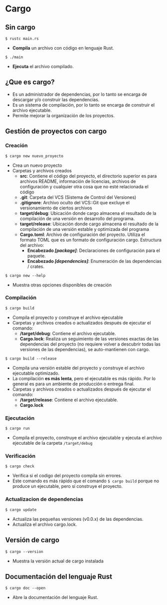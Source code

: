 # Cargo
## Sin cargo
```
$ rustc main.rs
```
- **Compila** un archivo con código en lenguaje Rust.

```
$ ./main
```
- **Ejecuta** el archivo compilado.
## ¿Que es cargo?
- Es un administrador de dependencias, por lo tanto se encarga de descargar y/o construir las dependencias.
- Es un sistema de compilación, por lo tanto se encarga de construir el archivo ejecutable.
- Permite mejorar la organización de los proyectos.
## Gestión de proyectos con cargo
### Creación
```
$ cargo new nuevo_proyecto
```
- Crea un nuevo proyecto
- Carpetas y archivos creados
  - **src**: Contiene el código del proyecto, el directorio superior es para archivos README, información de licencias, archivos de configuración y cualquier otra cosa que no esté relacionada el código
  - **.git**: Carpeta del VCS (Sistema de Control del Versiones)
  - **.gitignore**: Archivo oculto del VCS::Git que excluye el versionamiento de ciertos archivos
  - **target/debug**: Ubicación donde cargo almacena el resultado de la compilación de una versión en desarrollo del programa. 
  - **target/release**: Ubicación donde cargo almacena el resultado de la compilación de una versión estable y optimizada del programa
  - **Cargo.toml**: Archivo de configuración del proyecto. Utiliza el formato TOML que es un formato de configuración cargo. Estructura del archivo:
    - **Encabezado *[package]***: Declaraciones de configuración para el paquete.
    - **Encabezado *[dependencies]***: Enumeración de las dependencias / crates.
```
$ cargo new --help
```
- Muestra otras opciones disponibles de creación
### Compilación
```
$ cargo build
```
- Compila el proyecto y construye el archivo ejecutable
- Carpetas y archivos creados o actualizados después de ejecutar el comando:
  - **/target/debug**: Contiene el archivo ejecutable.
  - **Cargo.lock**: Realiza un seguimiento de las versiones exactas de las dependencias del proyecto (no requiere volver a descubrir todas las versiones de las dependencias), se auto-mantienen con cargo.
```
$ cargo build --release
```
- Compila una versión estable del proyecto y construye el archivo ejecutable optimizado.
- La compilación **es más lenta**, pero el ejecutable es más rápido. Por lo general es para un ambiente de producción o entrega final. 
- Carpetas y archivos creados o actualizados después de ejecutar el comando:
  - **/target/release**: Contiene el archivo ejecutable.
  - **Cargo.lock**
### Ejecutación
```
$ cargo run
```
- Compila el proyecto, construye el archivo ejecutable y ejecuta el archivo ejecutable de la carpeta `/target/debug`
### Verificación
```
$ cargo check
```
- Verifica si el codigo del proyecto compila sin errores.
- Este comando es más rápido que el comando `$ cargo build` porque no produce un ejecutable, pero sí construye el proyecto.
### Actualizacion de dependencias
```
$ cargo update
```
- Actualiza las pequeñas versiones (v0.0.x) de las dependencias.
- Actualiza el archivo cargo.lock.
## Versión de cargo
```
$ cargo --version
```
- Muestra la versión actual de cargo instalada
## Documentación del lenguaje Rust
```
$ cargo doc --open
```
- Abre la documentación del lenguaje Rust.